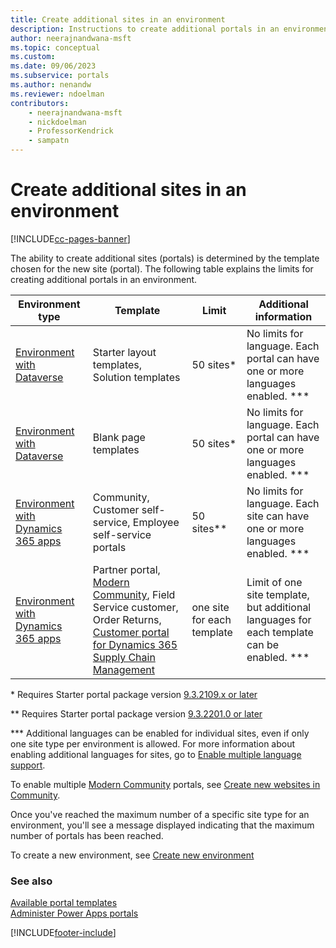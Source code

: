 ```yaml
---
title: Create additional sites in an environment
description: Instructions to create additional portals in an environment.
author: neerajnandwana-msft
ms.topic: conceptual
ms.custom: 
ms.date: 09/06/2023
ms.subservice: portals
ms.author: nenandw
ms.reviewer: ndoelman
contributors:
    - neerajnandwana-msft
    - nickdoelman
    - ProfessorKendrick
    - sampatn
---
```


# Create additional sites in an environment

[!INCLUDE[cc-pages-banner](../../includes/cc-pages-banner.md)]

The ability to create additional sites (portals) is determined by the template chosen for the new site (portal). The following table explains the limits for creating additional portals in an environment.

| Environment type | Template | Limit | Additional information |
| - | - | - | - |
| [Environment with Dataverse](portal-templates.md#environment-with-dataverse) | Starter layout templates, Solution templates | 50 sites\* | No limits for language. Each portal can have one or more languages enabled. \*\*\* |
| [Environment with Dataverse](portal-templates.md#environment-with-customer-engagement-apps) | Blank page templates | 50 sites\* | No limits for language. Each portal can have one or more languages enabled. \*\*\* |
| [Environment with Dynamics 365 apps](portal-templates.md#environment-with-customer-engagement-apps) | Community, Customer self-service, Employee self-service portals | 50 sites\*\* | No limits for language. Each site can have one or more languages enabled. \*\*\*
| [Environment with Dynamics 365 apps](portal-templates.md#environment-with-customer-engagement-apps) | Partner portal, [Modern Community](/dynamics365/customer-service/community-get-started), Field Service customer, Order Returns, [Customer portal for Dynamics 365 Supply Chain Management](/dynamics365/supply-chain/sales-marketing/customer-portal-overview) | one site for each template | Limit of one site template, but additional languages for each template can be enabled. \*\*\* |

\* Requires Starter portal package version [9.3.2109.x or later](release-updates.md#starter-portal-package-updates)

\*\* Requires Starter portal package version [9.3.2201.0 or later](release-updates.md#starter-portal-package-updates)

\*\*\* Additional languages can be enabled for individual sites, even if only one site type per environment is allowed. For more information about enabling additional languages for sites, go to [Enable multiple language support](./configure/enable-multiple-language-support.md).

To enable multiple [Modern Community](/dynamics365/customer-service/community-get-started) portals, see [Create new websites in Community](/dynamics365/customer-service/community-create-websites).

Once you've reached the maximum number of a specific site type for an environment, you'll see a message displayed indicating that the maximum number of portals has been reached.

To create a new environment, see [Create new environment](/power-platform/admin/create-environment)

### See also

[Available portal templates](portal-templates.md) <br>
[Administer Power Apps portals](/training/paths/administer-portals/) <br>

[!INCLUDE[footer-include](../../includes/footer-banner.md)]
